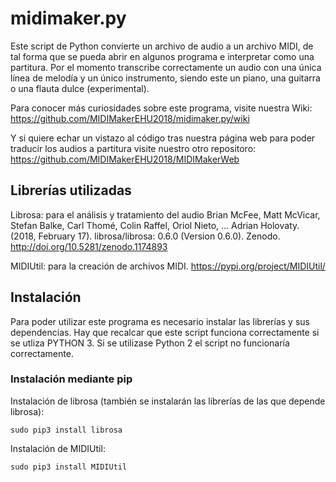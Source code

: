 # midimaker.py
Este script de Python convierte un archivo de audio a un archivo MIDI, de tal forma que se pueda abrir en algunos programa e interpretar como una partitura. Por el momento transcribe correctamente un audio con una única línea de melodía y un único instrumento, siendo este un piano, una guitarra o una flauta dulce (experimental).

Para conocer más curiosidades sobre este programa, visite nuestra Wiki: https://github.com/MIDIMakerEHU2018/midimaker.py/wiki

Y si quiere echar un vistazo al código tras nuestra página web para poder traducir los audios a partitura visite nuestro otro repositoro: https://github.com/MIDIMakerEHU2018/MIDIMakerWeb

## Librerías utilizadas
Librosa: para el análisis y tratamiento del audio
Brian McFee, Matt McVicar, Stefan Balke, Carl Thomé, Colin Raffel, Oriol Nieto, … Adrian Holovaty. (2018, February 17). librosa/librosa: 0.6.0 (Version 0.6.0). Zenodo. http://doi.org/10.5281/zenodo.1174893

MIDIUtil: para la creación de archivos MIDI.
https://pypi.org/project/MIDIUtil/


## Instalación
Para poder utilizar este programa es necesario instalar las librerías y sus dependencias. Hay que recalcar que este script funciona correctamente si se utliza PYTHON 3. Si se utilizase Python 2 el script no funcionaría correctamente.
### Instalación mediante pip
Instalación de librosa (también se instalarán las librerías de las que depende librosa):

`sudo pip3 install librosa`

Instalación de MIDIUtil:

`sudo pip3 install MIDIUtil`
